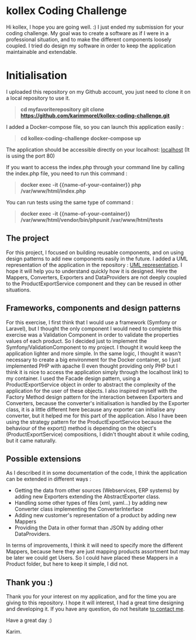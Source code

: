 # kollex Coding Challenge

Hi kollex, I hope you are going well. :)
I just ended my submission for your coding challenge.
My goal was to create a software as if I were in a professional situation, and to make the different components loosely coupled.
I tried do design my software in order to keep the application maintainable and extendable.

# Initialisation

I uploaded this repository on my Github account, you just need to clone it on a local repository to use it.
>**cd myfavoriterepository**
>**git clone https://github.com/karimmorel/kollex-coding-challenge.git**

I added a Docker-compose file, so you can launch this application easily :
>**cd kollex-coding-challenge**
>**docker-compose up**

The application should be accessible directly on your localhost: <a href="http://localhost/" target="_blank">localhost</a> (It is using the port 80)

If you want to access the index.php through your command line by calling the index.php file, you need to run this command : 
>**docker exec -it {{name-of-your-container}} php /var/www/html/index.php**

You can run tests using the same type of command : 
>**docker exec -it {{name-of-your-container}} /var/www/html/vendor/bin/phpunit /var/www/html/tests**

## The project

For this project, I focused on building reusable components, and on using design patterns to add new components easily in the future.
I added a UML representation of the application in the repository : <a href="https://github.com/karimmorel/kollex-coding-challenge/blob/master/uml_representation.jpg" target="_blank">UML representation</a>. I hope it will help you to understand quickly how it is designed.
Here the Mappers, Converters, Exporters and DataProviders are not deeply coupled to the ProductExportService component and they can be reused in other situations.

## Frameworks, components and design patterns

For this exercise, I first think that I would use a framework (Symfony or Laravel), but I thought the only component I would need to complete this exercise was a Validation Component in order to validate the properties values of each product. So I decided just to implement the Symfony/ValidationComponent to my project. I thought it would keep the application lighter and more simple.
In the same logic, I thought it wasn't necessary to create a big environment for the Docker container, so I just implemented PHP with apache (I even thought providing only PHP but I think it is nice to access the application simply through the localhost link) to my container.
I used the Facade design pattern, using a ProductExportService object in order to abstract the complexity of the application for the user of these objects.
I also inspired myself with the Factory Method design pattern for the interaction between Exporters and Converters, because the converter's initialisation is handled by the Exporter class, it is a little different here because any exporter can initialise any converter, but it helped me for this part of the application.
Also I have been using the strategy pattern for the ProductExportService because the behaviour of the export() method is depending on the object's (ProductExportService) compositions, I didn't thought about it while coding, but it came naturally.

## Possible extensions

As I described it in some documentation of the code, I think the application can be extended in different ways : 
- Getting the data from other sources (Webservices, ERP systems) by adding new Exporters extending the AbstractExporter class.
- Handling some other types of files (xml, yaml...) by adding new Converter class implementing the ConverterInterface
- Adding new customer's representation of a product by adding new Mappers
- Providing the Data in other format than JSON by adding other DataProviders.

In terms of improvements, I think it will need to specify more the different Mappers, because here they are just mapping products assortment but may be later we could get Users. So I could have placed these Mappers in a Product folder, but here to keep it simple, I did not.

## Thank you :)

Thank you for your interest on my application, and for the time you are giving to this repository. I hope it will interest, I had a great time designing and developing it.
If you have any question, do not hesitate <a href="https://karimmorel.fr/" target="_blank">to contact me</a>.

Have a great day :)

Karim.